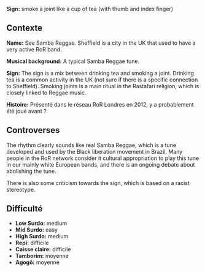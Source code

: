 **Sign:** smoke a joint like a cup of tea (with thumb and index finger)

## Contexte

**Name:** See Samba Reggae. Sheffield is a city in the UK that used to have a
very active RoR band.

**Musical background:** A typical Samba Reggae tune.

**Sign:** The sign is a mix between drinking tea and smoking a joint. Drinking
tea is a common activity in the UK (not sure if there is a specific connection
to Sheffield). Smoking joints is a main ritual in the Rastafari religion, which
is closely linked to Reggae music.

**Histoire:** Présenté dans le réseau RoR Londres en 2012, y a probablement été
joué avant ?

## Controverses

The rhythm clearly sounds like real Samba Reggae, which is a tune developed and
used by the Black liberation movement in Brazil. Many people in the RoR network
consider it cultural appropriation to play this tune in our mainly white
European bands, and there is an ongoing debate about abolishing the tune.

There is also some criticism towards the sign, which is based on a racist
stereotype.

## Difficulté

* **Low Surdo:** medium
* **Mid Surdo:** easy
* **High Surdo:** medium
* **Repi:** difficile
* **Caisse claire:** difficile
* **Tamborim:** moyenne
* **Agogô:** moyenne
